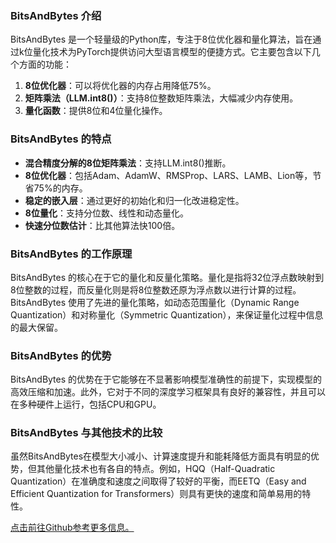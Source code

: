 ### BitsAndBytes 介绍

BitsAndBytes 是一个轻量级的Python库，专注于8位优化器和量化算法，旨在通过k位量化技术为PyTorch提供访问大型语言模型的便捷方式。它主要包含以下几个方面的功能：

1. **8位优化器**：可以将优化器的内存占用降低75%。
2. **矩阵乘法（LLM.int8()）**：支持8位整数矩阵乘法，大幅减少内存使用。
3. **量化函数**：提供8位和4位量化操作。

### BitsAndBytes 的特点

- **混合精度分解的8位矩阵乘法**：支持LLM.int8()推断。
- **8位优化器**：包括Adam、AdamW、RMSProp、LARS、LAMB、Lion等，节省75%的内存。
- **稳定的嵌入层**：通过更好的初始化和归一化改进稳定性。
- **8位量化**：支持分位数、线性和动态量化。
- **快速分位数估计**：比其他算法快100倍。

### BitsAndBytes 的工作原理

BitsAndBytes 的核心在于它的量化和反量化策略。量化是指将32位浮点数映射到8位整数的过程，而反量化则是将8位整数还原为浮点数以进行计算的过程。BitsAndBytes 使用了先进的量化策略，如动态范围量化（Dynamic Range Quantization）和对称量化（Symmetric Quantization），来保证量化过程中信息的最大保留。

### BitsAndBytes 的优势

BitsAndBytes 的优势在于它能够在不显著影响模型准确性的前提下，实现模型的高效压缩和加速。此外，它对于不同的深度学习框架具有良好的兼容性，并且可以在多种硬件上运行，包括CPU和GPU。

### BitsAndBytes 与其他技术的比较

虽然BitsAndBytes在模型大小减小、计算速度提升和能耗降低方面具有明显的优势，但其他量化技术也有各自的特点。例如，HQQ（Half-Quadratic Quantization）在准确度和速度之间取得了较好的平衡，而EETQ（Easy and Efficient Quantization for Transformers）则具有更快的速度和简单易用的特性。

[点击前往Github参考更多信息。](https://github.com/bitsandbytes-foundation/bitsandbytes)